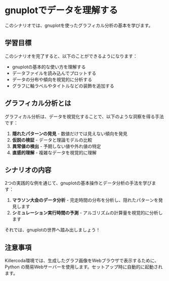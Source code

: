 # gnuplotでデータを理解する

このシナリオでは、gnuplotを使ったグラフィカル分析の基本を学びます。

## 学習目標

このシナリオを完了すると、以下のことができるようになります：

- gnuplotの基本的な使い方を理解する
- データファイルを読み込んでプロットする
- データの分布や傾向を視覚的に分析する
- グラフに軸ラベルやタイトルなどの装飾を追加する

## グラフィカル分析とは

グラフィカル分析は、データを視覚化することで、以下のような洞察を得る手法です：

1. **隠れたパターンの発見** - 数値だけでは見えない傾向を発見
2. **仮説の検証** - データと理論モデルの比較
3. **異常値の検出** - 予期しない値や外れ値の特定
4. **直感的理解** - 複雑なデータを視覚的に理解

## シナリオの内容

2つの実践的な例を通じて、gnuplotの基本操作とデータ分析の手法を学びます：

1. **マラソン大会のデータ分析** - 完走時間の分布を分析し、隠れたパターンを発見します
2. **シミュレーション実行時間の予測** - アルゴリズムの計算量を視覚的に分析します

それでは、gnuplotの世界へ踏み出しましょう！

## 注意事項

Killercoda環境では、生成したグラフ画像をWebブラウザで表示するために、Python の簡易Webサーバーを使用します。セットアップ時に自動的に起動されます。